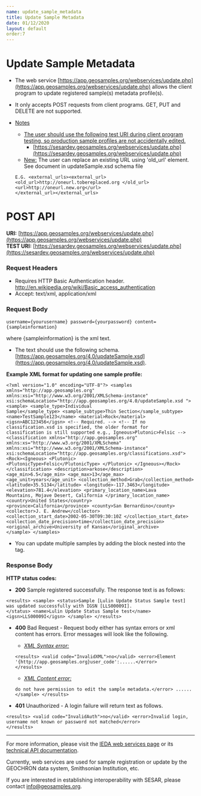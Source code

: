 ```yaml
---
name: update_sample_metadata
title: Update Sample Metadata
date: 01/12/2020
layout: default
order:7
---
```


# Update Sample Metadata
- The web service [https://app.geosamples.org/webservices/update.php](https://app.geosamples.org/webservices/update.php) allows the client program to update registered sample(s) metadata profile(s).
- It only accepts POST requests from client programs. GET, PUT and DELETE are not supported.
- <ins>Notes</ins>
  - <ins>The user should use the following test URI during client program testing, so production sample profiles are not accidentally edited.</ins>
    - [https://sesardev.geosamples.org/webservices/update.php](https://sesardev.geosamples.org/webservices/update.php)
  - <ins> New:</ins> The user can replace an existing URL using 'old_url' element. See document in updateSample.xsd schema file
  
  ``` 
  E.G. <external_urls><external_url><old_url>http://oneurl.tobereplaced.org </old_url><url>http://oneurl.new.org</url>
  </external_url></external_urls>
  ```
  
# POST API
**URI:** [https://app.geosamples.org/webservices/update.php](https://app.geosamples.org/webservices/update.php)  
**TEST URI:** [https://sesardev.geosamples.org/webservices/update.php](https://sesardev.geosamples.org/webservices/update.php)  

### Request Headers
- Requires HTTP Basic Authentication header. http://en.wikipedia.org/wiki/Basic_access_authentication
- Accept: text/xml, application/xml
### Request Body

```
username={yourusername} password={yourpassword} content={sampleinformation} 
```

where {sampleinformation} is the xml text.
- The text should use the following schema. [https://app.geosamples.org/4.0/updateSample.xsd](https://app.geosamples.org/4.0/updateSample.xsd).

**Example XML format for updating one sample profile:**

```
<?xml version="1.0" encoding="UTF-8"?> <samples xmlns="http://app.geosamples.org"
xmlns:xsi="http://www.w3.org/2001/XMLSchema-instance"
xsi:schemaLocation="http://app.geosamples.org/4.0/updateSample.xsd "> <sample> <sample_type>Individual
Sample</sample_type> <sample_subtype>Thin Section</sample_subtype> <name>TestSample123</name> <material>Rock</material>
<igsn>ABC123456</igsn> <!-- Required. --> <!-- If no classification.xsd is specified, the older format for
classification is still supported e.g., Igneous>Plutonic>Felsic --> <classification xmlns="http://app.geosamples.org"
xmlns:xs="http://www.w3.org/2001/XMLSchema" xmlns:xsi="http://www.w3.org/2001/XMLSchema-instance"
xsi:schemaLocation="http://app.geosamples.org/classifications.xsd"> <Rock><Igneous> <Plutonic>
<PlutonicType>Felsic</PlutonicType> </Plutonic> </Igneous></Rock> </classification> <description>arkose</description>
<age_min>6.5</age_min> <age_max>13</age_max> <age_unit>years</age_unit> <collection_method>Grab</collection_method>
<latitude>35.5134</latitude> <longitude>-117.3463</longitude> <elevation>781.4</elevation> <primary_location_name>Lava
Mountains, Mojave Desert, California </primary_location_name> <country>United States</country>
<province>California</province> <county>San Bernardino</county> <collector>J. E. Andrew</collector>
<collection_start_date>2002-05-30T09:30:10Z </collection_start_date>
<collection_date_precision>time</collection_date_precision> <original_archive>University of Kansas</original_archive> 
</sample> </samples>
```

- You can update multiple samples by adding the <sample></sample> block nested into the <samples></samples> tag.

### Response Body
**HTTP status codes:**
- **200** Sample registered successfully. The response text is as follows:

```
<results> <sample> <status>Sample [Lulin Update Status Sample test] was updated successfully with IGSN [LLS00009I].
</status> <name>Lulin Update Status Sample test</name> <igsn>LLS00009I</igsn> </sample> </results>
```

- **400** Bad Request - Request body either has syntax errors or xml content has errors. Error messages will look like the following.
  - <ins>*XML Syntax error:*</ins>
  
  ```
  <results> <valid code="InvalidXML">no</valid> <error>Element '{http://app.geosamples.org}user_code':......</error> 
  </results>
  ```
  
  - <ins>*XML Content error:*</ins>
  
  ``` <results> <sample name="your sample name"> <valid code="InvalidSample">no</valid><status>Not Saved</status> <error>You 
  do not have permission to edit the sample metadata.</error> ...... </sample> </results>
  ```
  
- **401** Unauthorized - A login failure will return text as follows.

```
<results> <valid code="InvalidAuth">no</valid> <error>Invalid login, username not known or password not matched</error> 
</results>
```

***
For more information, please visit the [IEDA web services page](https://www.iedadata.org/help/web-services/#rest) or its [technical API documentation](https://www.iedadata.org/help/web-services/).

Currently, web services are used for sample registration or update by the GEOCHRON data system, Smithsonian Institution, etc.

If you are interested in establishing interoperability with SESAR, please contact info@geosamples.org.
